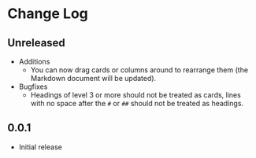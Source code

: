 # Change Log

## Unreleased

- Additions
  - You can now drag cards or columns around to rearrange them (the Markdown document will be updated).
- Bugfixes
  -  Headings of level 3 or more should not be treated as cards, lines with no space after the `#` or `##` should not be treated as headings.

## 0.0.1

- Initial release